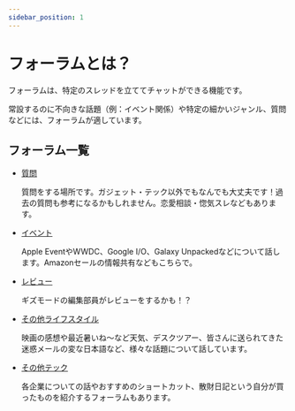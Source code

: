 ```yaml
---
sidebar_position: 1
---
```


# フォーラムとは？

フォーラムは、特定のスレッドを立ててチャットができる機能です。

常設するのに不向きな話題（例：イベント関係）や特定の細かいジャンル、質問などには、フォーラムが適しています。

## フォーラム一覧

- [質問](https://discord.com/channels/753903663298117694/1034090635852001310)

    質問をする場所です。ガジェット・テック以外でもなんでも大丈夫です！過去の質問も参考になるかもしれません。⁠恋愛相談・惚気スレなどもあります。

- [イベント](https://discord.com/channels/753903663298117694/1095991012586950696)

    Apple Eventや⁠WWDC、Google I/O、Galaxy Unpackedなどについて話します。Amazonセールの情報共有などもこちらで。

- [レビュー](https://discord.com/channels/753903663298117694/1126057963526819840)

    ギズモードの編集部員がレビューをするかも！？

- [その他ライフスタイル](https://discord.com/channels/753903663298117694/1095990965782712330)

    映画の感想や最近暑いね〜など天気、デスクツアー、皆さんに送られてきた迷惑メールの変な日本語など、様々な話題について話しています。

- [その他テック](https://discord.com/channels/753903663298117694/1095990742943535197)

    各企業についての話や⁠おすすめのショートカット、散財日記という自分が買ったものを紹介するフォーラムもあります。
